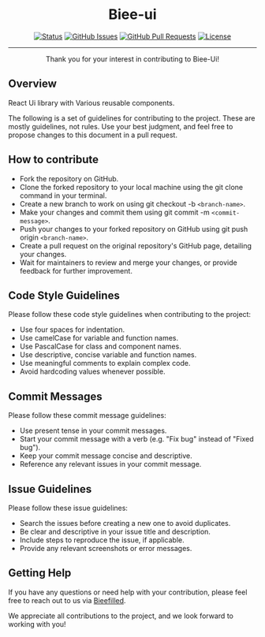<p align="center">
  <!-- <a href="" rel="noopener">
 <img width=200px height=200px src="https://i.imgur.com/6wj0hh6.jpg" alt="Project logo"></a> -->
</p>

<h1 align="center">Biee-ui</h1>

<div align="center">

[![Status](https://img.shields.io/badge/status-active-success.svg)]() [![GitHub Issues](https://img.shields.io/github/issues/bieefilled/library.svg)](https://github.com/bieefilled/library/issues) [![GitHub Pull Requests](https://img.shields.io/github/issues-pr/bieefilled/library.svg)](https://github.com/bieefilled/library/pulls)
[![License](https://img.shields.io/badge/license-MIT-blue.svg)](/LICENSE)

</div>

---

<p align="center"> Thank you for your interest in contributing to Biee-Ui!
    <br>
</p>

## Overview 

React Ui library with Various reusable components.

The following is a set of guidelines for contributing to the project. These are mostly guidelines, not rules. Use your best judgment, and feel free to propose changes to this document in a pull request.

## How to contribute

- Fork the repository on GitHub.
- Clone the forked repository to your local machine using the git clone command in your terminal.
- Create a new branch to work on using git checkout -b `<branch-name>`.
- Make your changes and commit them using git commit -m `<commit-message>`.
- Push your changes to your forked repository on GitHub using git push origin `<branch-name>`.
- Create a pull request on the original repository's GitHub page, detailing your changes.
- Wait for maintainers to review and merge your changes, or provide feedback for further improvement.

## Code Style Guidelines

Please follow these code style guidelines when contributing to the project:

- Use four spaces for indentation.
- Use camelCase for variable and function names.
- Use PascalCase for class and component names.
- Use descriptive, concise variable and function names.
- Use meaningful comments to explain complex code.
- Avoid hardcoding values whenever possible.

## Commit Messages

Please follow these commit message guidelines:

- Use present tense in your commit messages.
- Start your commit message with a verb (e.g. "Fix bug" instead of "Fixed bug").
- Keep your commit message concise and descriptive.
- Reference any relevant issues in your commit message.

## Issue Guidelines

Please follow these issue guidelines:

- Search the issues before creating a new one to avoid duplicates.
- Be clear and descriptive in your issue title and description.
- Include steps to reproduce the issue, if applicable.
- Provide any relevant screenshots or error messages.

## Getting Help

If you have any questions or need help with your contribution, please feel free to reach out to us via [Bieefilled](www.twitter.com/bieefilled).

We appreciate all contributions to the project, and we look forward to working with you!
